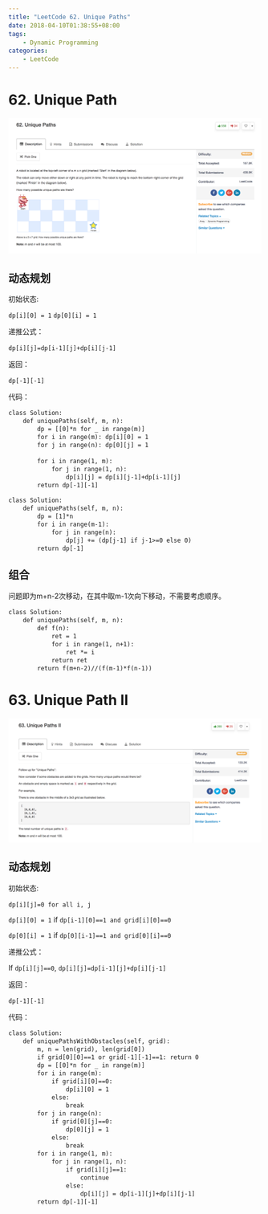 ```yaml
---
title: "LeetCode 62. Unique Paths"
date: 2018-04-10T01:38:55+08:00
tags:
    - Dynamic Programming
categories:
    - LeetCode
---
```


# 62. Unique Path

![desc](/images/leetcode/62_1.png)

## 动态规划

初始状态:

`dp[i][0] = 1`
`dp[0][i] = 1`

递推公式：

`dp[i][j]=dp[i-1][j]+dp[i][j-1]`

返回：

`dp[-1][-1]`

代码：

```
class Solution:
    def uniquePaths(self, m, n):
        dp = [[0]*n for _ in range(m)]
        for i in range(m): dp[i][0] = 1
        for j in range(n): dp[0][j] = 1
        
        for i in range(1, m):
            for j in range(1, n):
                dp[i][j] = dp[i][j-1]+dp[i-1][j]
        return dp[-1][-1]
```

```
class Solution:
    def uniquePaths(self, m, n):
        dp = [1]*n
        for i in range(m-1):
            for j in range(n):
                dp[j] += (dp[j-1] if j-1>=0 else 0)
        return dp[-1]
```

## 组合

问题即为m+n-2次移动，在其中取m-1次向下移动，不需要考虑顺序。

```
class Solution:
    def uniquePaths(self, m, n):
        def f(n):
            ret = 1
            for i in range(1, n+1):
                ret *= i
            return ret
        return f(m+n-2)//(f(m-1)*f(n-1))
```

# 63. Unique Path II

![desc](/images/leetcode/63_1.png)

## 动态规划

初始状态:

`dp[i][j]=0 for all i, j`

`dp[i][0] = 1` if `dp[i-1][0]==1 and grid[i][0]==0`

`dp[0][i] = 1` if `dp[0][i-1]==1 and grid[0][i]==0`

递推公式：

If `dp[i][j]==0`, `dp[i][j]=dp[i-1][j]+dp[i][j-1]`

返回：

`dp[-1][-1]`

代码：

```
class Solution:
    def uniquePathsWithObstacles(self, grid):
        m, n = len(grid), len(grid[0])
        if grid[0][0]==1 or grid[-1][-1]==1: return 0
        dp = [[0]*n for _ in range(m)]
        for i in range(m):
            if grid[i][0]==0:
                dp[i][0] = 1 
            else:
                break
        for j in range(n):
            if grid[0][j]==0:
                dp[0][j] = 1
            else:
                break
        for i in range(1, m):
            for j in range(1, n):
                if grid[i][j]==1:
                    continue
                else:
                    dp[i][j] = dp[i-1][j]+dp[i][j-1]
        return dp[-1][-1]
```